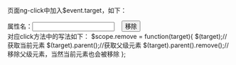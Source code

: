 页面ng-click中加入$event.target，如下：
<div>属性名：<input type="text" />&nbsp;&nbsp;&nbsp;&nbsp;<input type="button" value="移除" ng-click="remove($event.target)"/></div>
对应click方法中的写法如下：
$scope.remove = function(target){
	$(target);//获取当前元素
	$(target).parent();//获取父级元素
	$(target).parent().remove();//移除父级元素，当然当前元素也会被移除
};